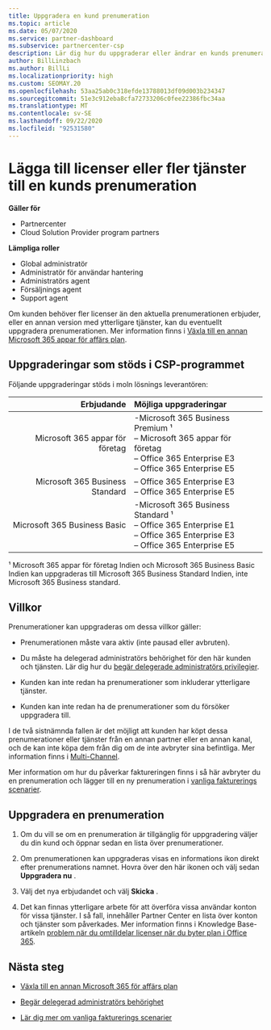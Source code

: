 ```yaml
---
title: Uppgradera en kund prenumeration
ms.topic: article
ms.date: 05/07/2020
ms.service: partner-dashboard
ms.subservice: partnercenter-csp
description: Lär dig hur du uppgraderar eller ändrar en kunds prenumeration. Lägg till fler licenser eller flytta till en annan version med fler tjänster.
author: BillLinzbach
ms.author: BillLi
ms.localizationpriority: high
ms.custom: SEOMAY.20
ms.openlocfilehash: 53aa25ab0c318efde13788013df09d003b234347
ms.sourcegitcommit: 51e3c912eba8cfa72733206c0fee22386fbc34aa
ms.translationtype: MT
ms.contentlocale: sv-SE
ms.lasthandoff: 09/22/2020
ms.locfileid: "92531580"
---
```

# <a name="add-licenses-or-more-services-to-a-customers-subscription"></a>Lägga till licenser eller fler tjänster till en kunds prenumeration

**Gäller för**

- Partnercenter
- Cloud Solution Provider program partners

**Lämpliga roller**

- Global administratör
- Administratör för användar hantering
- Administratörs agent
- Försäljnings agent
- Support agent

Om kunden behöver fler licenser än den aktuella prenumerationen erbjuder, eller en annan version med ytterligare tjänster, kan du eventuellt uppgradera prenumerationen. Mer information finns i [Växla till en annan Microsoft 365 appar för affärs plan](/microsoft-365/commerce/subscriptions/switch-to-a-different-plan).

## <a name="upgrades-supported-in-the-csp-program"></a>Uppgraderingar som stöds i CSP-programmet <a id="upgradesubscription"></a>

Följande uppgraderingar stöds i moln lösnings leverantören:

| Erbjudande | Möjliga uppgraderingar|
|---:|:---|
| Microsoft 365 appar för företag   | -Microsoft 365 Business Premium ¹ <br/>  – Microsoft 365 appar för företag <br/> – Office 365 Enterprise E3 <br/> – Office 365 Enterprise E5 <br/> |
| Microsoft 365 Business Standard    | – Office 365 Enterprise E3 <br/> – Office 365 Enterprise E5 <br/> |
| Microsoft 365 Business Basic | -Microsoft 365 Business Standard ¹ <br/> – Office 365 Enterprise E1 <br/> – Office 365 Enterprise E3<br/> – Office 365 Enterprise E5 <br/> |

¹ Microsoft 365 appar för företag Indien och Microsoft 365 Business Basic Indien kan uppgraderas till Microsoft 365 Business Standard Indien, inte Microsoft 365 Business standard.


## <a name="conditions"></a>Villkor

Prenumerationer kan uppgraderas om dessa villkor gäller:

- Prenumerationen måste vara aktiv (inte pausad eller avbruten).

- Du måste ha delegerad administratörs behörighet för den här kunden och tjänsten. Lär dig hur du [begär delegerade administratörs privilegier](request-a-relationship-with-a-customer.md).

- Kunden kan inte redan ha prenumerationer som inkluderar ytterligare tjänster.

- Kunden kan inte redan ha de prenumerationer som du försöker uppgradera till.

I de två sistnämnda fallen är det möjligt att kunden har köpt dessa prenumerationer eller tjänster från en annan partner eller en annan kanal, och de kan inte köpa dem från dig om de inte avbryter sina befintliga. Mer information finns i [Multi-Channel](multichannel.md).

Mer information om hur du påverkar faktureringen finns i så här avbryter du en prenumeration och lägger till en ny prenumeration i [vanliga fakturerings scenarier](common-billing-scenarios.md).

## <a name="upgrade-a-subscription"></a>Uppgradera en prenumeration

1. Om du vill se om en prenumeration är tillgänglig för uppgradering väljer du din kund och öppnar sedan en lista över prenumerationer.

2. Om prenumerationen kan uppgraderas visas en informations ikon direkt efter prenumerations namnet. Hovra över den här ikonen och välj sedan **Uppgradera nu** .

3. Välj det nya erbjudandet och välj **Skicka** .

4. Det kan finnas ytterligare arbete för att överföra vissa användar konton för vissa tjänster. I så fall, innehåller Partner Center en lista över konton och tjänster som påverkades. Mer information finns i Knowledge Base-artikeln [problem när du omtilldelar licenser när du byter plan i Office 365](/microsoft-365/commerce/subscriptions/switch-to-a-different-plan).


## <a name="next-steps"></a>Nästa steg

- [Växla till en annan Microsoft 365 för affärs plan](/microsoft-365/commerce/subscriptions/switch-to-a-different-plan)

- [Begär delegerad administratörs behörighet](request-a-relationship-with-a-customer.md)

- [Lär dig mer om vanliga fakturerings scenarier](common-billing-scenarios.md)
